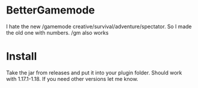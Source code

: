 # BetterGamemode
I hate the new /gamemode creative/survival/adventure/spectator. So I made the old one with numbers. /gm also works

# Install
Take the jar from releases and put it into your plugin folder. Should work with 1.17.1-1.18. If you need other versions let me know.
